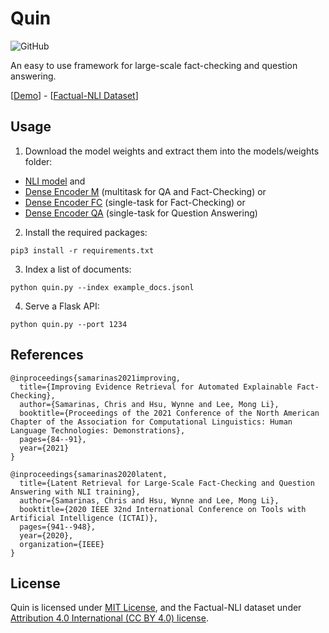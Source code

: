 # Quin
![GitHub](https://img.shields.io/github/license/algoprog/Quin)

An easy to use framework for large-scale fact-checking and question answering.

[<a href="https://quin.algoprog.com">Demo</a>] - [<a href="https://archive.org/details/factual-nli">Factual-NLI Dataset</a>]

## Usage

1) Download the model weights and extract them into the models/weights folder:

 - <a href="https://drive.google.com/file/d/15Txw44izeEHCzzXIpxwVXFvNz_-_kng-/view?usp=sharing">NLI model</a> and
 - <a href="https://drive.google.com/file/d/1qsDPreap_26mL3UFDEyVPoe9ygbniLx9/view?usp=sharing">Dense Encoder M</a> (multitask for QA and Fact-Checking) or 
 - <a href="https://drive.google.com/file/d/1G3eMkVrd-lA5cbWhwme8f5RpplacTMvF/view?usp=sharing">Dense Encoder FC</a> (single-task for Fact-Checking) or 
 - <a href="https://drive.google.com/file/d/1uco7t8drHuagiS6hwNFQlayAhYVIFyfY/view?usp=sharing">Dense Encoder QA</a> (single-task for Question Answering)

2) Install the required packages:
```
pip3 install -r requirements.txt
```

3) Index a list of documents:
```
python quin.py --index example_docs.jsonl
```

4) Serve a Flask API:
```
python quin.py --port 1234
```

## References

```
@inproceedings{samarinas2021improving,
  title={Improving Evidence Retrieval for Automated Explainable Fact-Checking},
  author={Samarinas, Chris and Hsu, Wynne and Lee, Mong Li},
  booktitle={Proceedings of the 2021 Conference of the North American Chapter of the Association for Computational Linguistics: Human Language Technologies: Demonstrations},
  pages={84--91},
  year={2021}
}

@inproceedings{samarinas2020latent,
  title={Latent Retrieval for Large-Scale Fact-Checking and Question Answering with NLI training},
  author={Samarinas, Chris and Hsu, Wynne and Lee, Mong Li},
  booktitle={2020 IEEE 32nd International Conference on Tools with Artificial Intelligence (ICTAI)},
  pages={941--948},
  year={2020},
  organization={IEEE}
}
```

## License

Quin is licensed under <a href="https://github.com/algoprog/Quin/blob/master/LICENSE">MIT License</a>, and the Factual-NLI dataset under <a href="https://creativecommons.org/licenses/by/4.0/">Attribution 4.0 International (CC BY 4.0) license</a>.
